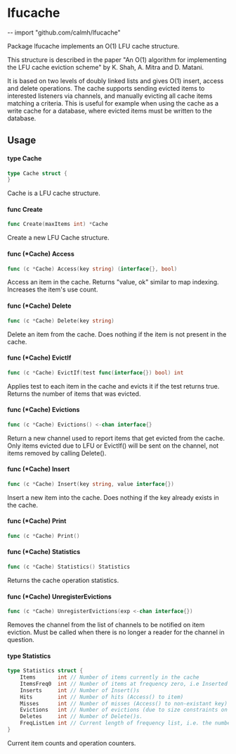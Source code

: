 # lfucache
--
    import "github.com/calmh/lfucache"

Package lfucache implements an O(1) LFU cache structure.

This structure is described in the paper "An O(1) algorithm for implementing the
LFU cache eviction scheme" by K. Shah, A. Mitra and D. Matani.

It is based on two levels of doubly linked lists and gives O(1) insert, access
and delete operations. The cache supports sending evicted items to interested
listeners via channels, and manually evicting all cache items matching a
criteria. This is useful for example when using the cache as a write cache for a
database, where evicted items must be written to the database.

## Usage

#### type Cache

```go
type Cache struct {
}
```

Cache is a LFU cache structure.

#### func  Create

```go
func Create(maxItems int) *Cache
```
Create a new LFU Cache structure.

#### func (*Cache) Access

```go
func (c *Cache) Access(key string) (interface{}, bool)
```
Access an item in the cache. Returns "value, ok" similar to map indexing.
Increases the item's use count.

#### func (*Cache) Delete

```go
func (c *Cache) Delete(key string)
```
Delete an item from the cache. Does nothing if the item is not present in the
cache.

#### func (*Cache) EvictIf

```go
func (c *Cache) EvictIf(test func(interface{}) bool) int
```
Applies test to each item in the cache and evicts it if the test returns true.
Returns the number of items that was evicted.

#### func (*Cache) Evictions

```go
func (c *Cache) Evictions() <-chan interface{}
```
Return a new channel used to report items that get evicted from the cache. Only
items evicted due to LFU or EvictIf() will be sent on the channel, not items
removed by calling Delete().

#### func (*Cache) Insert

```go
func (c *Cache) Insert(key string, value interface{})
```
Insert a new item into the cache. Does nothing if the key already exists in the
cache.

#### func (*Cache) Print

```go
func (c *Cache) Print()
```

#### func (*Cache) Statistics

```go
func (c *Cache) Statistics() Statistics
```
Returns the cache operation statistics.

#### func (*Cache) UnregisterEvictions

```go
func (c *Cache) UnregisterEvictions(exp <-chan interface{})
```
Removes the channel from the list of channels to be notified on item eviction.
Must be called when there is no longer a reader for the channel in question.

#### type Statistics

```go
type Statistics struct {
	Items       int // Number of items currently in the cache
	ItemsFreq0  int // Number of items at frequency zero, i.e Inserted but not Accessed
	Inserts     int // Number of Insert()s
	Hits        int // Number of hits (Access() to item)
	Misses      int // Number of misses (Access() to non-existant key)
	Evictions   int // Number of evictions (due to size constraints on Insert(), or EvictIf() calls)
	Deletes     int // Number of Delete()s.
	FreqListLen int // Current length of frequency list, i.e. the number of distinct usage levels
}
```

Current item counts and operation counters.
